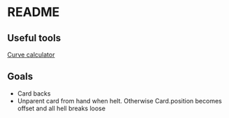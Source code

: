 # README

## Useful tools

[Curve calculator](https://www.desmos.com/calculator)


## Goals

- Card backs
- Unparent card from hand when helt. Otherwise Card.position becomes offset and all hell breaks loose

